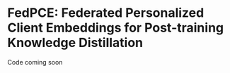 # FedPCE: Federated Personalized Client Embeddings for Post-training Knowledge Distillation

Code coming soon
